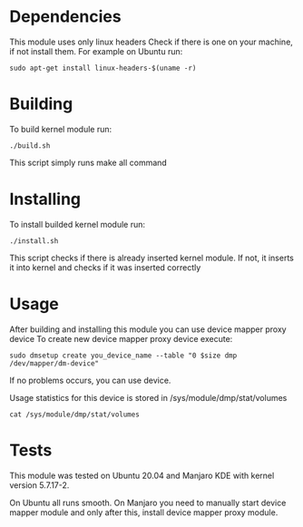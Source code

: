 # Dependencies
This module uses only linux headers
Check if there is one on your machine, if not install them.
For example on Ubuntu run:
``` shell
sudo apt-get install linux-headers-$(uname -r)
```
# Building
To build kernel module run:
``` shell
./build.sh
```
This script simply runs make all command
# Installing
To install builded kernel module run:
``` shell
./install.sh
```
This script checks if there is already inserted kernel module.
If not, it inserts it into kernel and checks if it was inserted correctly
# Usage
After building and installing this module you can use device mapper proxy device
To create new device mapper proxy device execute:
``` shell
sudo dmsetup create you_device_name --table "0 $size dmp /dev/mapper/dm-device"
```
If no problems occurs, you can use device.

Usage statistics for this device is stored in /sys/module/dmp/stat/volumes
``` shell
cat /sys/module/dmp/stat/volumes
```

# Tests
This module was tested on Ubuntu 20.04 and Manjaro KDE with kernel version 5.7.17-2.

On Ubuntu all runs smooth.
On Manjaro you need to manually start device mapper module and only after this, install device mapper proxy module.
